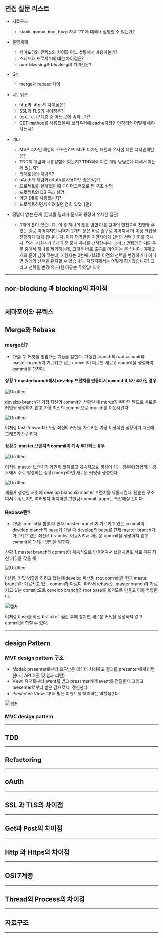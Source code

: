  ## 면접 질문 리스트
 
 - 자료구조
   - stack, queue, tree, heap 자료구조에 대해서 설명할 수 있는가? 
   
 - 운영체제
   - 세마포어와 뮤텍스의 차이와 어느 상황에서 사용하는가?
   - 스레드와 프로세스에 대한 차이점은?
   - non-blocking과 blocking의 차이점은?
   
 - Git
   - merge와 rebase 차이
 
 - 네트워크
   - http와 https의 차이점은?
   - SSL과 TLS의 차이점은? 
   - tcp는 osi 7계층 중 어느 곳에 속하는가?
   - GET method를 사용했을 때 브라우저에 cache저장을 안하려면 어떻게 해야하는지?
  
 - 기타
   - MVP 디자인 패턴의 구조는? 또 MVP 디자인 패턴과 유사한 다른 디자인패턴은?
   - TDD의 개념과 사용경험이 있는지? TDD외에 다른 개발 방법론에 대해서 아는게 있는지?
   - 리팩토링의 개념은?
   - oAuth의 개념과 oAuth를 사용하면 좋은점은?
   - 프로젝트를 설계했을 때 다이어그램으로 짠 구조 설명
   - 프로젝트의 DB 구조 설명
   - 어떤 DB를 사용했는지?
   - 프로젝트하면서 어려웠던 점이 있었다면?
 
 - 정답이 없는 문제 (몬티홀 딜레마 문제와 굉장히 유사한 질문)
   - 3개의 문이 있습니다. 이 중 하나의 문을 열면 다음 단계의 면접으로 진행할 수 있는 길로 이어지지만 나머지 2개의 문은 바로 출구로 이어져서 더 이상 면접을 진행하지 않게 됩니다.
    자, 이제 면접관은 지원자에게 2번의 선택 기회를 줍니다. 먼저, 지원자가 3개의 문 중에 하나를 선택합니다. 그리고 면접관은 다른 두 문 중에서 하나를 제외하는데, 그것은 바로 출구로 이어지는 문 
    입니다. 이제 2개의 문이 남아 있는데, 지원자는 2번째 기회로 이전의 선택을 변경하거나 아니면 원래의 선택을 유지할 수 있습니다. 지원자께서는 어떻게 하시겠습니까?
    그리고 선택을 변경(유지)한 이유는 무엇입니까? 


 ____
 
 ## non-blocking 과 blocking의 차이점
 ____

 ## 세마포어와 뮤텍스

 ## Merge와 Rebase
  ### merge란?
  - 개념: 두 커밋을 병합하는 기능을 말한다. 파생된 branch의 root commit과 master branch가 가르키고 있는 commit이 다르면 새로운 commit을 생성하여 commit을 합친다.

  #### 상황 1. master branch에서 develop 브랜치를 만들어서 commit 4,5가 추가된 경우

  ![Untitled](https://user-images.githubusercontent.com/45396949/122182171-00122380-cec5-11eb-923e-5997d328d4c7.png)

  develop branch가 가장 최신의 commit인 상황일 때 merge가 된다면 별도로 새로운 커밋을 생성하지 않고 가장 최신의 commit으로 branch를 이동시킨다.

  ![Untitled](https://user-images.githubusercontent.com/45396949/122182534-53847180-cec5-11eb-9cf5-5f4b086480c3.png)

  이처럼 fast-forward가 가장 최신의 커밋을 가르키는 가장 이상적인 상황이기 때문에 그래프가 단순하다.

  #### 상황 2. master 브랜치의 commit이 계속 추가되는 경우

  ![Untitled](https://user-images.githubusercontent.com/45396949/122183630-63508580-cec6-11eb-8275-13f1a33eb57b.png)

  이처럼 master 브랜치가 가만히 있지않고 계속적으로 생성이 되는 경우에(협업하는 경우에서 주로 발생하는 상황)  merge하면 새로운 커밋을 생성한다.

  ![Untitled](https://user-images.githubusercontent.com/45396949/122183777-8713cb80-cec6-11eb-9715-2d1f8ef0ef14.png)

  새롭게 생성한 커밋에 develop branch와 master 브랜치를 이동시킨다. 단순한 구조여서 이정도지만 여러명이 머지하면 그만큼 commit graph는 복잡해질 것이다. 

  ### Rebase란?

  - 개념: commit을 합칠 때 현재 master branch가 가르키고 있는 commit이 develop branch의 base가 아닐 때 develop의 base를 
    현재 master branch가 가르키고 있는 최신의 branch로 이동시켜서 새로운 commit을 생성하지 않고 commit을 합치는 방법을 말한다.  

  상황 1.   master branch의 commit이 계속적으로 만들어져서 브랜치별로 서로 다른 최신 커밋을 갖을 때

  ![Untitled](https://user-images.githubusercontent.com/45396949/122184479-35b80c00-cec7-11eb-9ab1-52dd1ac6c05f.png)

  이처럼 커밋 병합을 하려고 했는데 develop 파생된 root commit은 현재 master branch가 가르키고 있는 commit과 다르다. 따라서 rebase는 master branch가 가르키고 있는 
  commit으로 develop branch의 root base를 옮기도록 만들고 이를 병합한다. 

  ![캡처](https://user-images.githubusercontent.com/45396949/122184964-b2e38100-cec7-11eb-9be3-3389cc4cecdc.PNG)

  이처럼 base를 최신 branch로 옮긴 후에 합치면 새로운 커밋을 생성하지 않고 commit을 합칠 수 있다. 
 ____

 ## design Pattern
 ### MVP design pattern 구조
 - Model: presenter로부터 요구받은 데이터 처리하고 결과를 presenter에게 리턴한다.( API 호출 및 결과 리턴)
 - View: 유저로부터 event를 받고 presenter에게 event를 전달한다.그리고 presenter로부터 받은 값으로 UI 갱신한다.
 - Presenter: View로부터 받은 이벤트를 처리하는 역할을한다. 
 
 ![캡처](https://user-images.githubusercontent.com/45396949/122187083-a95b1880-cec9-11eb-9fd2-729c4f444898.PNG)
 
 ### MVC design pattern 
 ____
 ## TDD
 ____
 ## Refactoring
 ____
 ## oAuth
 ____
 ## SSL 과 TLS의 차이점
  ____
 ## Get과 Post의 차이점
  ____
 ## Http 와 Https의 차이점
  ____
 ## OSI 7계층
  ____
 ## Thread와 Process의 차이점
  ____
 ## 자료구조 
  ____
